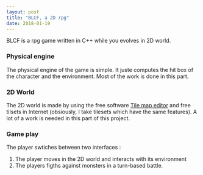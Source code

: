 ```yaml
---
layout: post
title: "BLCF, a 2D rpg"
date: 2018-01-19
---
```


BLCF is a rpg game written in C++ while you evolves in 2D world.

### Physical engine
The physical engine of the game is simple. It juste computes the hit box of the character and the environment.
Most of the work is done in this part.

### 2D World
The 2D world is made by using the free software [Tile map editor](http://www.mapeditor.org/) and free tilsets in Internet (obsiously, I take tilesets which have the same features).
A lot of a work is needed in this part of this project.

### Game play
The player swtiches between two interfaces :
1. The player moves in the 2D world and interacts with its environment
2. The players figths against monsters in a turn-based battle.

